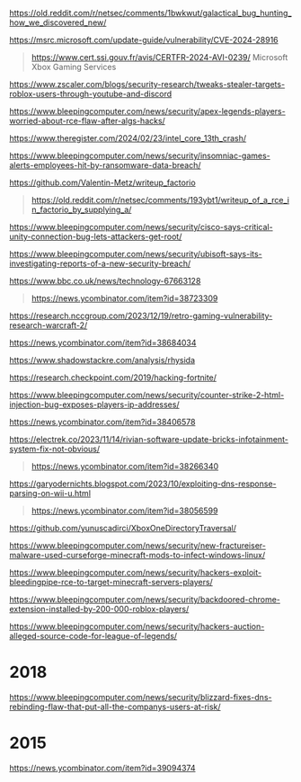 https://old.reddit.com/r/netsec/comments/1bwkwut/galactical_bug_hunting_how_we_discovered_new/

https://msrc.microsoft.com/update-guide/vulnerability/CVE-2024-28916
> https://www.cert.ssi.gouv.fr/avis/CERTFR-2024-AVI-0239/ Microsoft Xbox Gaming Services

https://www.zscaler.com/blogs/security-research/tweaks-stealer-targets-roblox-users-through-youtube-and-discord

https://www.bleepingcomputer.com/news/security/apex-legends-players-worried-about-rce-flaw-after-algs-hacks/

https://www.theregister.com/2024/02/23/intel_core_13th_crash/

https://www.bleepingcomputer.com/news/security/insomniac-games-alerts-employees-hit-by-ransomware-data-breach/

https://github.com/Valentin-Metz/writeup_factorio
> https://old.reddit.com/r/netsec/comments/193ybt1/writeup_of_a_rce_in_factorio_by_supplying_a/

https://www.bleepingcomputer.com/news/security/cisco-says-critical-unity-connection-bug-lets-attackers-get-root/

https://www.bleepingcomputer.com/news/security/ubisoft-says-its-investigating-reports-of-a-new-security-breach/

https://www.bbc.co.uk/news/technology-67663128
> https://news.ycombinator.com/item?id=38723309

https://research.nccgroup.com/2023/12/19/retro-gaming-vulnerability-research-warcraft-2/

https://news.ycombinator.com/item?id=38684034

https://www.shadowstackre.com/analysis/rhysida

https://research.checkpoint.com/2019/hacking-fortnite/

https://www.bleepingcomputer.com/news/security/counter-strike-2-html-injection-bug-exposes-players-ip-addresses/

https://news.ycombinator.com/item?id=38406578

https://electrek.co/2023/11/14/rivian-software-update-bricks-infotainment-system-fix-not-obvious/
> https://news.ycombinator.com/item?id=38266340

https://garyodernichts.blogspot.com/2023/10/exploiting-dns-response-parsing-on-wii-u.html
> https://news.ycombinator.com/item?id=38056599

https://github.com/yunuscadirci/XboxOneDirectoryTraversal/

https://www.bleepingcomputer.com/news/security/new-fractureiser-malware-used-curseforge-minecraft-mods-to-infect-windows-linux/

https://www.bleepingcomputer.com/news/security/hackers-exploit-bleedingpipe-rce-to-target-minecraft-servers-players/

https://www.bleepingcomputer.com/news/security/backdoored-chrome-extension-installed-by-200-000-roblox-players/

https://www.bleepingcomputer.com/news/security/hackers-auction-alleged-source-code-for-league-of-legends/

# 2018

https://www.bleepingcomputer.com/news/security/blizzard-fixes-dns-rebinding-flaw-that-put-all-the-companys-users-at-risk/

# 2015

https://news.ycombinator.com/item?id=39094374